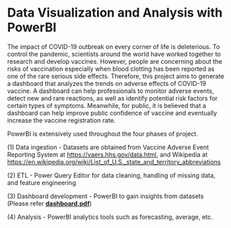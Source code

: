 # Data Visualization and Analysis with PowerBI

The impact of COVID-19 outbreak on every corner of life is deleterious. To control the pandemic, scientists around the world have worked together to research and develop vaccines. However, people are concerning about the risks of vaccination especially when blood clotting has been reported as one of the rare serious side effects. Therefore, this project aims to generate a dashboard that analyzes the trends on adverse effects of COVID-19 vaccine. A dashboard can help professionals to monitor adverse events, detect new and rare reactions, as well as identify potential risk factors for certain types of symptoms. Meanwhile, for public, it is believed that a dashboard can help improve public confidence of vaccine and eventually increase the vaccine registration rate.

PowerBI is extensively used throughout the four phases of project.

(1) Data ingestion - Datasets are obtained from Vaccine Adverse Event Reporting System at https://vaers.hhs.gov/data.html, and Wikipedia at https://en.wikipedia.org/wiki/List_of_U.S._state_and_territory_abbreviations

(2) ETL - Power Query Editor for data cleaning, handling of missing data, and feature engineering

(3) Dashboard development - PowerBI to gain insights from datasets (Please refer [**dashboard.pdf**](dashboard.pdf))

(4) Analysis - PowerBI analytics tools such as forecasting, average, etc.
